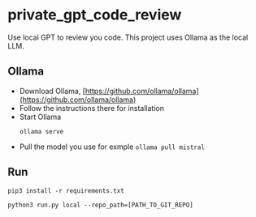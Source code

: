 # private_gpt_code_review

Use local GPT to review you code. This project uses Ollama as the local LLM.

## Ollama

- Download Ollama, [https://github.com/ollama/ollama](https://github.com/ollama/ollama)
- Follow the instructions there for installation
- Start Ollama
  ```
  ollama serve
  ```
- Pull the model you use for exmple `ollama pull mistral`

## Run

```
pip3 install -r requirements.txt
```

```
python3 run.py local --repo_path=[PATH_TO_GIT_REPO]
```
